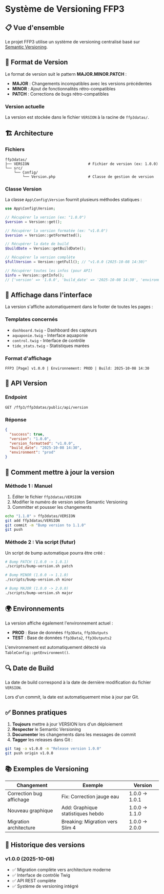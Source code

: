 # Système de Versioning FFP3

## 📋 Vue d'ensemble

Le projet FFP3 utilise un système de versioning centralisé basé sur [Semantic Versioning](https://semver.org/).

## 🔢 Format de Version

Le format de version suit le pattern **MAJOR.MINOR.PATCH** :

- **MAJOR** : Changements incompatibles avec les versions précédentes
- **MINOR** : Ajout de fonctionnalités rétro-compatibles
- **PATCH** : Corrections de bugs rétro-compatibles

### Version actuelle

La version est stockée dans le fichier `VERSION` à la racine de `ffp3datas/`.

## 🏗️ Architecture

### Fichiers

```
ffp3datas/
├── VERSION                           # Fichier de version (ex: 1.0.0)
└── src/
    └── Config/
        └── Version.php               # Classe de gestion de version
```

### Classe Version

La classe `App\Config\Version` fournit plusieurs méthodes statiques :

```php
use App\Config\Version;

// Récupérer la version (ex: "1.0.0")
$version = Version::get();

// Récupérer la version formatée (ex: "v1.0.0")
$version = Version::getFormatted();

// Récupérer la date de build
$buildDate = Version::getBuildDate();

// Récupérer la version complète
$fullVersion = Version::getFull(); // "v1.0.0 (2025-10-08 14:30)"

// Récupérer toutes les infos (pour API)
$info = Version::getInfo();
// ['version' => '1.0.0', 'build_date' => '2025-10-08 14:30', 'environment' => 'prod']
```

## 🎨 Affichage dans l'interface

La version s'affiche automatiquement dans le footer de toutes les pages :

### Templates concernés

- `dashboard.twig` - Dashboard des capteurs
- `aquaponie.twig` - Interface aquaponie
- `control.twig` - Interface de contrôle
- `tide_stats.twig` - Statistiques marées

### Format d'affichage

```
FFP3 [Page] v1.0.0 | Environnement: PROD | Build: 2025-10-08 14:30
```

## 🔌 API Version

### Endpoint

```
GET /ffp3/ffp3datas/public/api/version
```

### Réponse

```json
{
  "success": true,
  "version": "1.0.0",
  "version_formatted": "v1.0.0",
  "build_date": "2025-10-08 14:30",
  "environment": "prod"
}
```

## 📝 Comment mettre à jour la version

### Méthode 1 : Manuel

1. Éditer le fichier `ffp3datas/VERSION`
2. Modifier le numéro de version selon Semantic Versioning
3. Committer et pousser les changements

```bash
echo "1.1.0" > ffp3datas/VERSION
git add ffp3datas/VERSION
git commit -m "Bump version to 1.1.0"
git push
```

### Méthode 2 : Via script (futur)

Un script de bump automatique pourra être créé :

```bash
# Bump PATCH (1.0.0 -> 1.0.1)
./scripts/bump-version.sh patch

# Bump MINOR (1.0.0 -> 1.1.0)
./scripts/bump-version.sh minor

# Bump MAJOR (1.0.0 -> 2.0.0)
./scripts/bump-version.sh major
```

## 🌍 Environnements

La version affiche également l'environnement actuel :

- **PROD** : Base de données `ffp3Data`, `ffp3Outputs`
- **TEST** : Base de données `ffp3Data2`, `ffp3Outputs2`

L'environnement est automatiquement détecté via `TableConfig::getEnvironment()`.

## 🔍 Date de Build

La date de build correspond à la date de dernière modification du fichier `VERSION`.

Lors d'un commit, la date est automatiquement mise à jour par Git.

## ✅ Bonnes pratiques

1. **Toujours** mettre à jour VERSION lors d'un déploiement
2. **Respecter** le Semantic Versioning
3. **Documenter** les changements dans les messages de commit
4. **Tagger** les releases dans Git :

```bash
git tag -a v1.0.0 -m "Release version 1.0.0"
git push origin v1.0.0
```

## 📚 Exemples de Versioning

| Changement | Exemple | Version |
|------------|---------|---------|
| Correction bug affichage | Fix: Correction jauge eau | 1.0.0 → 1.0.1 |
| Nouveau graphique | Add: Graphique statistiques hebdo | 1.0.0 → 1.1.0 |
| Migration architecture | Breaking: Migration vers Slim 4 | 1.0.0 → 2.0.0 |

## 🎯 Historique des versions

### v1.0.0 (2025-10-08)
- ✅ Migration complète vers architecture moderne
- ✅ Interface de contrôle Twig
- ✅ API REST complète
- ✅ Système de versioning intégré
